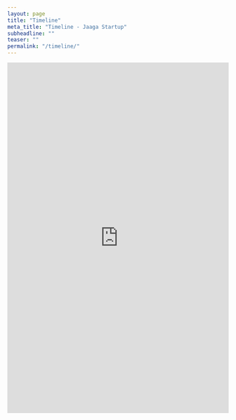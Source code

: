 ```yaml
---
layout: page
title: "Timeline"
meta_title: "Timeline - Jaaga Startup"
subheadline: ""
teaser: ""
permalink: "/timeline/"
---
```


<iframe src='https://cdn.knightlab.com/libs/timeline3/latest/embed/index.html?source=1YuEta_ogQqywVT7sywwUCAu7WEVdWdFeoLpXDtm9rMM&font=Default&lang=en&initial_zoom=2&height=800' width='100%' height='800' frameborder='0'></iframe>